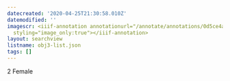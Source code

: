 ```yaml
---
datecreated: '2020-04-25T21:30:58.010Z'
datemodified: ''
imagescr: <iiif-annotation annotationurl="/annotate/annotations/0d5ce4ac-873c-11ea-8790-5254008afee6.json"
  styling="image_only:true"></iiif-annotation>
layout: searchview
listname: obj3-list.json
tags: []
---
```

2 Female
